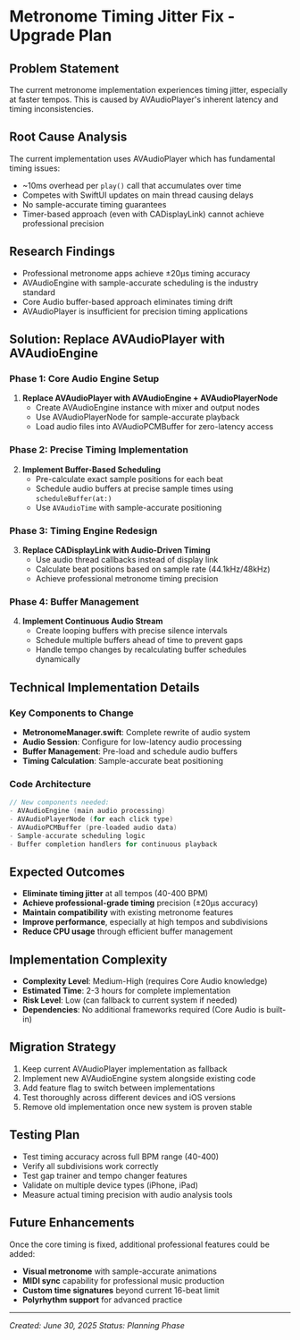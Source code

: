 # Metronome Timing Jitter Fix - Upgrade Plan

## Problem Statement
The current metronome implementation experiences timing jitter, especially at faster tempos. This is caused by AVAudioPlayer's inherent latency and timing inconsistencies.

## Root Cause Analysis
The current implementation uses AVAudioPlayer which has fundamental timing issues:
- ~10ms overhead per `play()` call that accumulates over time
- Competes with SwiftUI updates on main thread causing delays
- No sample-accurate timing guarantees
- Timer-based approach (even with CADisplayLink) cannot achieve professional precision

## Research Findings
- Professional metronome apps achieve ±20μs timing accuracy
- AVAudioEngine with sample-accurate scheduling is the industry standard
- Core Audio buffer-based approach eliminates timing drift
- AVAudioPlayer is insufficient for precision timing applications

## Solution: Replace AVAudioPlayer with AVAudioEngine

### Phase 1: Core Audio Engine Setup
1. **Replace AVAudioPlayer with AVAudioEngine + AVAudioPlayerNode**
   - Create AVAudioEngine instance with mixer and output nodes
   - Use AVAudioPlayerNode for sample-accurate playback
   - Load audio files into AVAudioPCMBuffer for zero-latency access

### Phase 2: Precise Timing Implementation  
2. **Implement Buffer-Based Scheduling**
   - Pre-calculate exact sample positions for each beat
   - Schedule audio buffers at precise sample times using `scheduleBuffer(at:)`
   - Use `AVAudioTime` with sample-accurate positioning

### Phase 3: Timing Engine Redesign
3. **Replace CADisplayLink with Audio-Driven Timing**
   - Use audio thread callbacks instead of display link
   - Calculate beat positions based on sample rate (44.1kHz/48kHz)
   - Achieve professional metronome timing precision

### Phase 4: Buffer Management
4. **Implement Continuous Audio Stream**
   - Create looping buffers with precise silence intervals
   - Schedule multiple buffers ahead of time to prevent gaps
   - Handle tempo changes by recalculating buffer schedules dynamically

## Technical Implementation Details

### Key Components to Change
- **MetronomeManager.swift**: Complete rewrite of audio system
- **Audio Session**: Configure for low-latency audio processing
- **Buffer Management**: Pre-load and schedule audio buffers
- **Timing Calculation**: Sample-accurate beat positioning

### Code Architecture
```swift
// New components needed:
- AVAudioEngine (main audio processing)
- AVAudioPlayerNode (for each click type)
- AVAudioPCMBuffer (pre-loaded audio data)
- Sample-accurate scheduling logic
- Buffer completion handlers for continuous playback
```

## Expected Outcomes
- **Eliminate timing jitter** at all tempos (40-400 BPM)
- **Achieve professional-grade timing** precision (±20μs accuracy)
- **Maintain compatibility** with existing metronome features
- **Improve performance**, especially at high tempos and subdivisions
- **Reduce CPU usage** through efficient buffer management

## Implementation Complexity
- **Complexity Level**: Medium-High (requires Core Audio knowledge)
- **Estimated Time**: 2-3 hours for complete implementation
- **Risk Level**: Low (can fallback to current system if needed)
- **Dependencies**: No additional frameworks required (Core Audio is built-in)

## Migration Strategy
1. Keep current AVAudioPlayer implementation as fallback
2. Implement new AVAudioEngine system alongside existing code
3. Add feature flag to switch between implementations
4. Test thoroughly across different devices and iOS versions
5. Remove old implementation once new system is proven stable

## Testing Plan
- Test timing accuracy across full BPM range (40-400)
- Verify all subdivisions work correctly
- Test gap trainer and tempo changer features
- Validate on multiple device types (iPhone, iPad)
- Measure actual timing precision with audio analysis tools

## Future Enhancements
Once the core timing is fixed, additional professional features could be added:
- **Visual metronome** with sample-accurate animations
- **MIDI sync** capability for professional music production
- **Custom time signatures** beyond current 16-beat limit
- **Polyrhythm support** for advanced practice

---
*Created: June 30, 2025*
*Status: Planning Phase*